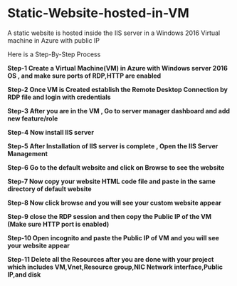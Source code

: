 # Static-Website-hosted-in-VM

A static website is hosted inside the IIS server in a Windows 2016 Virtual machine in Azure with public IP

Here is a Step-By-Step Process

**Step-1 Create a Virtual Machine(VM) in Azure with Windows server 2016 OS , and make sure ports of RDP,HTTP are enabled**

**Step-2 Once VM is Created establish the Remote Desktop Connection by RDP file and login with credentials**

**Step-3 After you are in the VM , Go to server manager dashboard and add new feature/role**

**Step-4 Now install IIS server**

**Step-5 After Installation of IIS server is complete , Open the IIS Server Management**

**Step-6 Go to the default website and click on Browse to see the website**

**Step-7 Now copy your website HTML code file and paste in the same directory of default website**

**Step-8 Now click browse and you will see your custom website appear** 

**Step-9 close the RDP session and then copy the Public IP of the VM (Make sure HTTP port is enabled)**

**Step-10 Open incognito and paste the Public IP of VM and you will see your website appear**

**Step-11 Delete all the Resources after you are done with your project which includes VM,Vnet,Resource group,NIC Network interface,Public IP,and disk**
